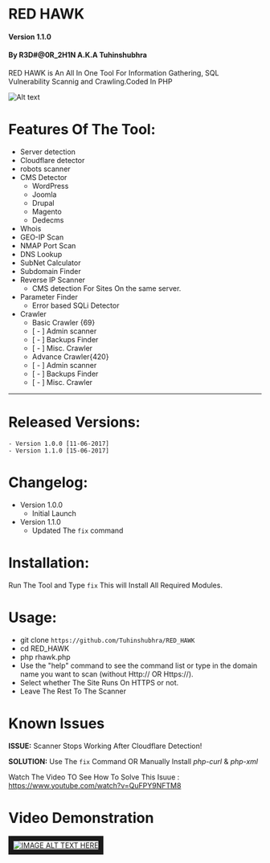# RED HAWK
#### Version 1.1.0
#### By R3D#@0R_2H1N A.K.A Tuhinshubhra
RED HAWK is An All In One Tool For Information Gathering, SQL Vulnerability Scannig and Crawling.Coded In PHP

![Alt text](http://oi67.tinypic.com/5founq.jpg "Screenshot")

# Features Of The Tool:
+ Server detection
+ Cloudflare detector
+ robots scanner
+ CMS Detector
    + WordPress
    + Joomla
    + Drupal
    + Magento
    + Dedecms
+ Whois
+ GEO-IP Scan
+ NMAP Port Scan
+ DNS Lookup
+ SubNet Calculator
+ Subdomain Finder
+ Reverse IP Scanner
    + CMS detection For Sites On the same server.
+ Parameter Finder
    + Error based SQLi Detector
+ Crawler
  + Basic Crawler {69}
   - [ - ] Admin scanner
   - [ - ] Backups Finder
   - [ - ] Misc. Crawler
  + Advance Crawler{420}
   - [ - ] Admin scanner
   - [ - ] Backups Finder
   - [ - ] Misc. Crawler
---
# Released Versions:
    - Version 1.0.0 [11-06-2017]
    - Version 1.1.0 [15-06-2017]

# Changelog:
- Version 1.0.0
    - Initial Launch
- Version 1.1.0
    - Updated The `fix` command

# Installation:
Run The Tool and Type `fix` This will Install All Required Modules.

# Usage:
- git clone `https://github.com/Tuhinshubhra/RED_HAWK`
- cd RED_HAWK
- php rhawk.php
- Use the "help" command to see the command list or type in the domain name you want to scan (without Http:// OR Https://).
- Select whether The Site Runs On HTTPS or not.
- Leave The Rest To The Scanner

# Known Issues
**ISSUE:** Scanner Stops Working After Cloudflare Detection!

**SOLUTION:** Use The `fix` Command OR Manually Install *php-curl* & *php-xml*

Watch The Video TO See How To Solve This Isuue : https://www.youtube.com/watch?v=QuFPY9NFTM8

# Video Demonstration
<a href="http://www.youtube.com/watch?feature=player_embedded&v=pH9fn3DExDk" target="_blank"><img src="http://oi68.tinypic.com/9l8xzo.jpg"
alt="IMAGE ALT TEXT HERE" border="10" /></a>
